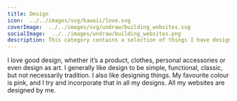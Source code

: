 ```yaml
---
title: Design
icon:  ../../images/svg/kawaii/love.svg
coverImage:  ../../images/svg/undraw/building_websites.svg
socialImage:  ../../images/undraw/building_websites.png
description: This category contains a selection of things I have designed.
---
```


I love good design, whether it’s a product, clothes, personal accessories or even design as art. I generally like design to be simple, functional, classic, but not necessarily tradition. I also like designing things. My favourite colour is pink, and I try and incorporate that in all my designs. All my websites are designed by me.
